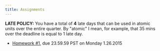 ```yaml
---
title: Assignments 
---
```


**LATE POLICY:** You have a total of **4** late days that can be used in
atomic units over the entire quarter. By "atomic" I mean, for example, that
35 mins over the deadline is equal to 1 late day.

- [Homework #1](homeworks/Hw1.html), due 23.59.59 PST on Monday 1.26.2015

<!---
- [Homework #2](homeworks/Hw2.html), due Sunday, 2.24.2014
- [Homework #3](homeworks/Hw3.html), due Friday, 3.7.2014
- [Homework #3](homeworks/hw3.html), due Sunday, 2.17.2014
- [Homework #4](homeworks/hw4.html), due Friday, 3.8.2014
- [Final](homeworks/final.html)    , due Friday, March 23
-->
